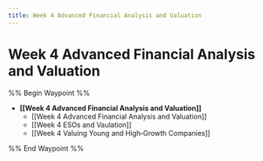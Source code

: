```yaml
---
title: Week 4 Advanced Financial Analysis and Valuation
---
```


# Week 4 Advanced Financial Analysis and Valuation

%% Begin Waypoint %%

- **[[Week 4 Advanced Financial Analysis and Valuation]]**
	- [[Week 4 Advanced Financial Analysis and Valuation]]
	- [[Week 4 ESOs and Vaulation]]
	- [[Week 4 Valuing Young and High‐Growth Companies]]

%% End Waypoint %%